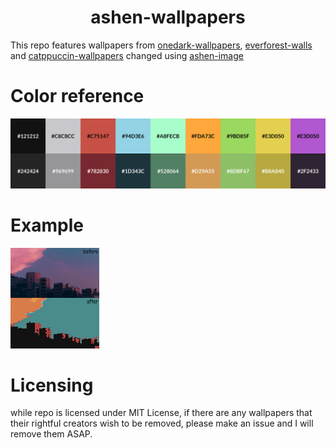 <div align=center>
    <h1>ashen-wallpapers</h1>
</div>

This repo features wallpapers from [onedark-wallpapers](https://github.com/Narmis-E/onedark-wallpapers), [everforest-walls](https://github.com/Apeiros-46B/everforest-walls) and [catppuccin-wallpapers](https://github.com/VipinVIP/wallpapers) changed using [ashen-image](https://github.com/Matissoss/ashen-image)

# Color reference

![Color reference](color-ref.svg)

# Example

![Example 1](example.png)

# Licensing

while repo is licensed under MIT License, if there are any wallpapers that their rightful creators wish to be removed, please make an issue and I will remove them ASAP.
